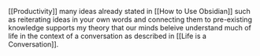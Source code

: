 [[Productivity]] 
many ideas already stated in [[How to Use Obsidian]] such as reiterating ideas in your own words and connecting them to pre-existing knowledge supports my theory that our minds beleive understand much of life in the context of a conversation as described in [[Life is a Conversation]]. 
